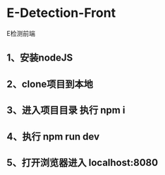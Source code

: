 # E-Detection-Front
E检测前端

## 1、安装nodeJS
## 2、clone项目到本地
## 3、进入项目目录 执行 npm i
## 4、执行 npm run dev 
## 5、打开浏览器进入 localhost:8080
